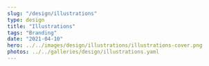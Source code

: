 ```yaml
---
slug: "/design/illustrations"
type: design
title: "Illustrations"
tags: "Branding"
date: "2021-04-10"
hero: ../../images/design/illustrations/illustrations-cover.png
photos: ../../galleries/design/illustrations.yaml
---
```

